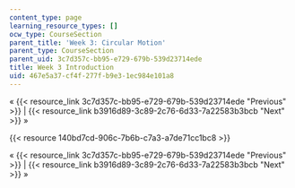 ```yaml
---
content_type: page
learning_resource_types: []
ocw_type: CourseSection
parent_title: 'Week 3: Circular Motion'
parent_type: CourseSection
parent_uid: 3c7d357c-bb95-e729-679b-539d23714ede
title: Week 3 Introduction
uid: 467e5a37-cf4f-277f-b9e3-1ec984e101a8
---
```


« {{< resource_link 3c7d357c-bb95-e729-679b-539d23714ede "Previous" >}} | {{< resource_link b3916d89-3c89-2c76-6d33-7a22583b3bcb "Next" >}} »

{{< resource 140bd7cd-906c-7b6b-c7a3-a7de71cc1bc8 >}}

« {{< resource_link 3c7d357c-bb95-e729-679b-539d23714ede "Previous" >}} | {{< resource_link b3916d89-3c89-2c76-6d33-7a22583b3bcb "Next" >}} »